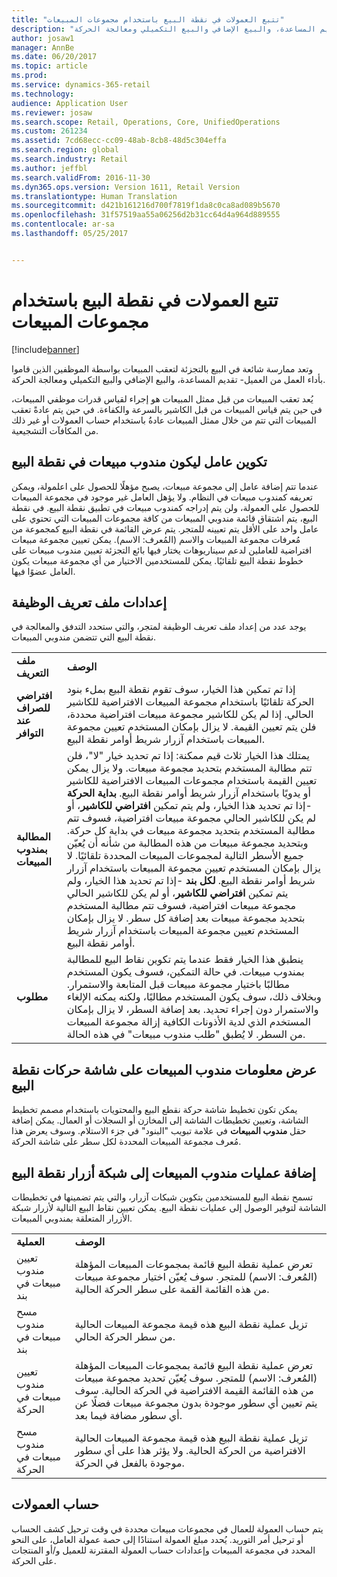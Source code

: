 ```yaml
---
title: "تتبع العمولات في نقطة البيع باستخدام مجموعات المبيعات"
description: "وتعد ممارسة شائعة في البيع بالتجزئة لتعقب المبيعات بواسطة الموظفين الذين قاموا بأداء العمل من العميل- تقديم المساعدة، والبيع الإضافي والبيع التكميلي ومعالجة الحركة."
author: josaw1
manager: AnnBe
ms.date: 06/20/2017
ms.topic: article
ms.prod: 
ms.service: dynamics-365-retail
ms.technology: 
audience: Application User
ms.reviewer: josaw
ms.search.scope: Retail, Operations, Core, UnifiedOperations
ms.custom: 261234
ms.assetid: 7cd68ecc-cc09-48ab-8cb8-48d5c304effa
ms.search.region: global
ms.search.industry: Retail
ms.author: jeffbl
ms.search.validFrom: 2016-11-30
ms.dyn365.ops.version: Version 1611, Retail Version
ms.translationtype: Human Translation
ms.sourcegitcommit: d421b161216d700f7819f1da8c0ca8ad089b5670
ms.openlocfilehash: 31f57519aa55a06256d2b31cc64d4a964d889555
ms.contentlocale: ar-sa
ms.lasthandoff: 05/25/2017


---
```


# <a name="track-commissions-in-pos-using-sales-groups"></a>تتبع العمولات في نقطة البيع باستخدام مجموعات المبيعات

[!include[banner](includes/banner.md)]


وتعد ممارسة شائعة في البيع بالتجزئة لتعقب المبيعات بواسطة الموظفين الذين قاموا بأداء العمل من العميل- تقديم المساعدة، والبيع الإضافي والبيع التكميلي ومعالجة الحركة.

يُعد تعقب المبيعات من قبل ممثل المبيعات هو إجراء لقياس قدرات موظفي المبيعات، في حين يتم قياس المبيعات من قبل الكاشير بالسرعة والكفاءة. في حين يتم عادةً تعقب المبيعات التي تتم من خلال ممثل المبيعات عادةُ باستخدام حساب العمولات أو غير ذلك من المكافآت التشجيعية.

## <a name="configuring-a-worker-to-be-a-sales-representative-in-pos"></a>تكوين عامل ليكون مندوب مبيعات في نقطة البيع
عندما تتم إضافة عامل إلى مجموعة مبيعات، يصبح مؤهلًا للحصول على اعلمولة، ويمكن تعريفه كمندوب مبيعات في النظام. ولا يؤهل العامل غير موجود في مجموعة المبيعات للحصول على العمولة، ولن يتم إدراجه كمندوب مبيعات في تطبيق نقطة البيع. في نقطة البيع، يتم اشتقاق قائمة مندوبي المبيعات من كافة مجموعات المبيعات التي تحتوي على عامل واحد على الأقل يتم تعيينه للمتجر. يتم عرض القائمة في نقطة البيع كمجموعة من مُعرفات مجموعة المبيعات والاسم (المُعرف: الاسم). يمكن تعيين مجموعة مبيعات افتراضية للعاملين لدعم سيناريوهات يختار فيها بائع التجزئة تعيين مندوب مبيعات على خطوط نقطة البيع تلقائيًا. يمكن للمستخدمين الاختيار من أي مجموعة مبيعات يكون العامل عضوًا فيها.

## <a name="functionality-profile-settings"></a>إعدادات ملف تعريف الوظيفة
يوجد عدد من إعداد ملف تعريف الوظيفة لمتجر، والتي ستحدد التدفق والمعالجة في نقطة البيع التي تتضمن مندوبي المبيعات.

|                                       |                                                                                                                                                                                                                                                                                                                                                                                                                                                                                                                                                                                                                                                                                                                                                                                                                                                                                                                                                                                                                                                         |
|---------------------------------------|---------------------------------------------------------------------------------------------------------------------------------------------------------------------------------------------------------------------------------------------------------------------------------------------------------------------------------------------------------------------------------------------------------------------------------------------------------------------------------------------------------------------------------------------------------------------------------------------------------------------------------------------------------------------------------------------------------------------------------------------------------------------------------------------------------------------------------------------------------------------------------------------------------------------------------------------------------------------------------------------------------------------------------------------------------|
| **ملف التعريف**                           | **الوصف**                                                                                                                                                                                                                                                                                                                                                                                                                                                                                                                                                                                                                                                                                                                                                                                                                                                                                                                                                                                                                                         |
| **افتراضي للصراف عند التوافر** | إذا تم تمكين هذا الخيار، سوف تقوم نقطة البيع بملء بنود الحركة تلقائيًا باستخدام مجموعة المبيعات الافتراضية للكاشير الحالي. إذا لم يكن للكاشير مجموعة مبيعات افتراضية محددة، فلن يتم تعيين القيمة. لا يزال بإمكان المستخدم تعيين مجموعة المبيعات باستخدام آزرار شريط أوامر نقطة البيع.                                                                                                                                                                                                                                                                                                                                                                                                                                                                                                                                                                                                                                                                                                                                                      |
| **المطالبة بمندوب المبيعات**   | يمتلك هذا الخيار ثلاث قيم ممكنة: إذا تم تحديد خيار "لا"، فلن تتم مطالبة المستخدم بتحديد مجموعة مبيعات. ولا يزال يمكن تعيين القيمة باستخدام مجموعات المبيعات الافتراضية للكاشير أو يدويًا باستخدام آزرار شريط أوامر نقطة البيع. **بداية الحركة** -إذا تم تحديد هذا الخيار، ولم يتم تمكين **افتراضي للكاشير**، أو لم يكن للكاشير الحالي مجموعة مبيعات افتراضية، فسوف تتم مطالبة المستخدم بتحديد مجموعة مبيعات في بداية كل حركة. وبتحديد مجموعة مبيعات من هذه المطالبة من شأنه أن يُعيّن جميع الأسطر التالية لمجموعات المبيعات المحددة تلقائيًا. لا يزال بإمكان المستخدم تعيين مجموعة المبيعات باستخدام آزرار شريط أوامر نقطة البيع. **لكل بند** -إذا تم تحديد هذا الخيار، ولم يتم تمكين **افتراضي للكاشير**، أو لم يكن للكاشير الحالي مجموعة مبيعات افتراضية، فسوف تتم مطالبة المستخدم بتحديد مجموعة مبيعات بعد إضافة كل سطر. لا يزال بإمكان المستخدم تعيين مجموعة المبيعات باستخدام آزرار شريط أوامر نقطة البيع. |
| **مطلوب**                           | ينطبق هذا الخيار فقط عندما يتم تكوين نقاط البيع للمطالبة بمندوب مبيعات. في حالة التمكين، فسوف يكون المستخدم مطالبًا باختيار مجموعة مبيعات قبل المتابعة والاستمرار. وبخلاف ذلك، سوف يكون المستخدم مطالبًا، ولكنه يمكنه الإلغاء والاستمرار دون إجراء تحديد. بعد إضافة السطر، لا يزال بإمكان المستخدم الذي لدية الأذونات الكافية إزالة مجموعة المبيعات من السطر. لا يُطبق "طلب مندوب مبيعات" في هذه الحالة.                                                                                                                                                                                                                                                                                                                                                                                                                                                                                                                                                                                              |

## <a name="displaying-the-sales-representative-information-on-the-pos-transactions-screen"></a>عرض معلومات مندوب المبيعات على شاشة حركات نقطة البيع
يمكن تكون تخطيط شاشة حركة نقطع البيع والمحتويات باستخدام مصمم تخطيط الشاشة، وتعيين تخطيطات الشاشة إلى المخازن أو السجلات أو العمال. يمكن إضافة حقل **مندوب المبيعات** في علامة تبويب "البنود" في جزء الاستلام.  وسوف يعرض هذا مُعرف مجموعة المبيعات المحددة لكل سطر على شاشة الحركة.

## <a name="adding-sales-representative-operations-to-pos-button-grids"></a>إضافة عمليات مندوب المبيعات إلى شبكة أزرار نقطة البيع
تسمح نقطة البيع للمستخدمين بتكوين شبكات آزرار، والتي يتم تضمينها في تخطيطات الشاشة لتوفير الوصول إلى عمليات نقطة البيع. يمكن تعيين نقاط البيع التالية لأزرار شبكة الأزرار المتعلقة بمندوبي المبيعات.

|                                           |                                                                                                                                                                                                                                                                                              |
|-------------------------------------------|----------------------------------------------------------------------------------------------------------------------------------------------------------------------------------------------------------------------------------------------------------------------------------------------|
| **العملية**                             | **الوصف**                                                                                                                                                                                                                                                                              |
| تعيين مندوب مبيعات في بند          | تعرض عملية نقطة البيع قائمة بمجموعات المبيعات المؤهلة (المُعرف: الاسم) للمتجر. سوف يُعيّن اختيار مجموعة مبيعات من هذه القائمة القمة على سطر الحركة الحالية.                                                                                                            |
| مسح مندوب مبيعات في بند        | تزيل عملية نقطة البيع هذه قيمة مجموعة المبيعات الحالية من سطر الحركة الحالي.                                                                                                                                                                                                  |
| تعيين مندوب مبيعات في الحركة   | تعرض عملية نقطة البيع قائمة بمجموعات المبيعات المؤهلة (المُعرف: الاسم) للمتجر. سوف يُعيّن تحديد مجموعة مبيعات من هذه القائمة القيمة الافتراضية في الحركة الحالية. سوف يتم تعيين أي سطور موجودة بدون مجموعة مبيعات فضلًا عن أي سطور مضافة فيما بعد. |
| مسح مندوب مبيعات في الحركة | تزيل عملية نقطة البيع هذه قيمة مجموعة المبيعات الحالية الافتراضية من الحركة الحالية. ولا يؤثر هذا على أي سطور موجودة بالفعل في الحركة.                                                                                                                             |

## <a name="calculating-commissions"></a>حساب العمولات
يتم حساب العمولة للعمال في مجموعات مبيعات محددة في وقت ترحيل كشف الحساب أو ترحيل أمر التوريد. يُحدد مبلغ العمولة استنادًا إلى حصة عمولة العامل، على النحو المحدد في مجموعة المبيعات وإعدادات حساب العمولة المقترنة للعميل و/أو المنتجات على الحركة.




